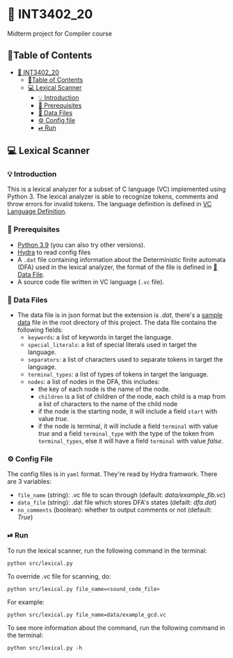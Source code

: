 # 📕 INT3402_20

Midterm project for Compiler course

## 📜Table of Contents

- [📕 INT3402_20](#📕-int3402_20)
  - [📜Table of Contents](#📜table-of-contents)
  - [💻 Lexical Scanner](#💻-lexical-scanner)
    - [💡 Introduction](#💡-introduction)
    - [🔧 Prerequisites](#🔧-prerequisites)
    - [💾 Data Files](#💾-data-files)
    - [⚙️ Config file](#⚙️-config-file)
    - [⏯ Run](#⏯-run)

## 💻 Lexical Scanner

### 💡 Introduction

This is a lexical analyzer for a subset of C language (VC) implemented using Python 3. The lexical analyzer is able to recognize tokens, comments and throw errors for invalid tokens. The language definition is defined in [VC Language Definition](https://drive.google.com/file/d/181xaizB7Ki5dnOb7vYxOKgWwmQWvev7g/view).

### 🔧 Prerequisites

-   [Python 3.9](https://www.python.org/downloads/) (you can also try other versions).
-   [Hydra](https://www.hydra.cc) to read config files
-   A `.dat` file containing information about the Deterministic finite automata (DFA) used in the lexical analyzer, the format of the file is defined in [💾 Data File](#💾-data-files).
-   A source code file written in VC language (`.vc` file).

### 💾 Data Files

-   The data file is in json format but the extension is _.dat_, there's a [sample data](dfa.dat) file in the root directory of this project. The data file contains the following fields:
    -   `keywords`: a list of keywords in target the language.
    -   `special_literals`: a list of special literals used in target the language.
    -   `separators`: a list of characters used to separate tokens in target the language.
    -   `terminal_types`: a list of types of tokens in target the language.
    -   `nodes`: a list of nodes in the DFA, this includes:
        -   the key of each node is the name of the node.
        -   `children` is a list of children of the node, each child is a map from a list of characters to the name of the child node
        -   if the node is the starting node, it will include a field `start` with value _true_.
        -   if the node is terminal, it will include a field `terminal` with value _true_ and a field `terminal_type` with the type of the token from `terminal_types`, else it will have a field `terminal` with value _false_.

### ⚙️ Config File
The config files is in `yaml` format. They're read by Hydra framwork. There are 3 variables:
- `file_name` (string): .vc file to scan through (default: _data/example_fib.vc_)
- `data_file` (string): .dat file which stores DFA's states (defailt: _dfa.dat_)
- `no_comments` (boolean): whether to output comments or not (default: _True_)  

### ⏯ Run

To run the lexical scanner, run the following command in the terminal:

```
python src/lexical.py
```

To override .vc file for scanning, do:
```
python src/lexical.py file_name=<sound_code_file>
```
For example:
```
python src/lexical.py file_name=data/example_gcd.vc
```

To see more information about the command, run the following command in the terminal:

```
python src/lexical.py -h
```
